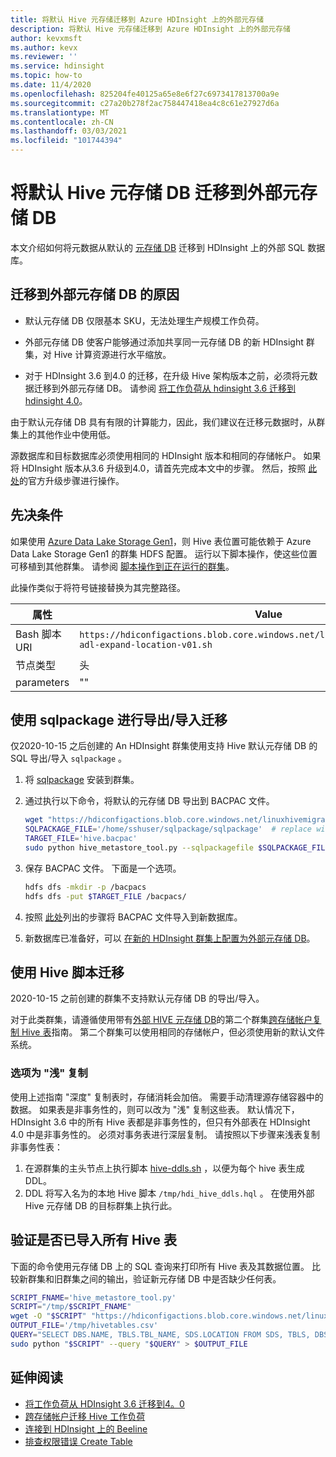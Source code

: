 ```yaml
---
title: 将默认 Hive 元存储迁移到 Azure HDInsight 上的外部元存储
description: 将默认 Hive 元存储迁移到 Azure HDInsight 上的外部元存储
author: kevxmsft
ms.author: kevx
ms.reviewer: ''
ms.service: hdinsight
ms.topic: how-to
ms.date: 11/4/2020
ms.openlocfilehash: 825204fe40125a65e8e6f27c6973417813700a9e
ms.sourcegitcommit: c27a20b278f2ac758447418ea4c8c61e27927d6a
ms.translationtype: MT
ms.contentlocale: zh-CN
ms.lasthandoff: 03/03/2021
ms.locfileid: "101744394"
---
```

# <a name="migrate-default-hive-metastore-db-to-external-metastore-db"></a>将默认 Hive 元存储 DB 迁移到外部元存储 DB

本文介绍如何将元数据从默认的 [元存储 DB](../hdinsight-use-external-metadata-stores.md#default-metastore) 迁移到 HDInsight 上的外部 SQL 数据库。 

## <a name="why-migrate-to-external-metastore-db"></a>迁移到外部元存储 DB 的原因

* 默认元存储 DB 仅限基本 SKU，无法处理生产规模工作负荷。

* 外部元存储 DB 使客户能够通过添加共享同一元存储 DB 的新 HDInsight 群集，对 Hive 计算资源进行水平缩放。

* 对于 HDInsight 3.6 到4.0 的迁移，在升级 Hive 架构版本之前，必须将元数据迁移到外部元存储 DB。 请参阅 [将工作负荷从 hdinsight 3.6 迁移到 hdinsight 4.0](./apache-hive-migrate-workloads.md)。

由于默认元存储 DB 具有有限的计算能力，因此，我们建议在迁移元数据时，从群集上的其他作业中使用低。

源数据库和目标数据库必须使用相同的 HDInsight 版本和相同的存储帐户。 如果将 HDInsight 版本从3.6 升级到4.0，请首先完成本文中的步骤。 然后，按照 [此处](./apache-hive-migrate-workloads.md)的官方升级步骤进行操作。

## <a name="prerequisites"></a>先决条件

如果使用 [Azure Data Lake Storage Gen1](../overview-data-lake-storage-gen1.md)，则 Hive 表位置可能依赖于 Azure Data Lake Storage Gen1 的群集 HDFS 配置。 运行以下脚本操作，使这些位置可移植到其他群集。 请参阅 [脚本操作到正在运行的群集](../hdinsight-hadoop-customize-cluster-linux.md#script-action-to-a-running-cluster)。

此操作类似于将符号链接替换为其完整路径。

|属性 | Value |
|---|---|
|Bash 脚本 URI|`https://hdiconfigactions.blob.core.windows.net/linuxhivemigrationv01/hive-adl-expand-location-v01.sh`|
|节点类型|头|
|parameters|""|

## <a name="migrate-with-exportimport-using-sqlpackage"></a>使用 sqlpackage 进行导出/导入迁移

仅2020-10-15 之后创建的 An HDInsight 群集使用支持 Hive 默认元存储 DB 的 SQL 导出/导入 `sqlpackage` 。

1. 将 [sqlpackage](https://docs.microsoft.com/sql/tools/sqlpackage-download#get-sqlpackage-net-core-for-linux) 安装到群集。

2. 通过执行以下命令，将默认的元存储 DB 导出到 BACPAC 文件。

    ```bash
    wget "https://hdiconfigactions.blob.core.windows.net/linuxhivemigrationv01/hive_metastore_tool.py"
    SQLPACKAGE_FILE='/home/sshuser/sqlpackage/sqlpackage'  # replace with sqlpackage location
    TARGET_FILE='hive.bacpac'
    sudo python hive_metastore_tool.py --sqlpackagefile $SQLPACKAGE_FILE --targetfile $TARGET_FILE
    ```

3. 保存 BACPAC 文件。 下面是一个选项。

    ```bash
    hdfs dfs -mkdir -p /bacpacs
    hdfs dfs -put $TARGET_FILE /bacpacs/
    ```

4. 按照 [此处](../../azure-sql/database/database-import.md)列出的步骤将 BACPAC 文件导入到新数据库。

5. 新数据库已准备好，可以 [在新的 HDInsight 群集上配置为外部元存储 DB](../hdinsight-use-external-metadata-stores.md#select-a-custom-metastore-during-cluster-creation)。

## <a name="migrate-using-hive-script"></a>使用 Hive 脚本迁移

2020-10-15 之前创建的群集不支持默认元存储 DB 的导出/导入。

对于此类群集，请遵循使用带有[外部 HIVE 元存储 DB](../hdinsight-use-external-metadata-stores.md#select-a-custom-metastore-during-cluster-creation)的第二个群集[跨存储帐户复制 Hive 表](./hive-migration-across-storage-accounts.md)指南。 第二个群集可以使用相同的存储帐户，但必须使用新的默认文件系统。

### <a name="option-to-shallow-copy"></a>选项为 "浅" 复制
使用上述指南 "深度" 复制表时，存储消耗会加倍。 需要手动清理源存储容器中的数据。
如果表是非事务性的，则可以改为 "浅" 复制这些表。 默认情况下，HDInsight 3.6 中的所有 Hive 表都是非事务性的，但只有外部表在 HDInsight 4.0 中是非事务性的。 必须对事务表进行深层复制。 请按照以下步骤来浅表复制非事务性表：

1. 在源群集的主头节点上执行脚本 [hive-ddls.sh](https://hdiconfigactions.blob.core.windows.net/linuxhivemigrationv01/hive-ddls.sh) ，以便为每个 hive 表生成 DDL。
2. DDL 将写入名为的本地 Hive 脚本 `/tmp/hdi_hive_ddls.hql` 。 在使用外部 Hive 元存储 DB 的目标群集上执行此。

## <a name="verify-that-all-hive-tables-are-imported"></a>验证是否已导入所有 Hive 表

下面的命令使用元存储 DB 上的 SQL 查询来打印所有 Hive 表及其数据位置。 比较新群集和旧群集之间的输出，验证新元存储 DB 中是否缺少任何表。

```bash
SCRIPT_FNAME='hive_metastore_tool.py'
SCRIPT="/tmp/$SCRIPT_FNAME"
wget -O "$SCRIPT" "https://hdiconfigactions.blob.core.windows.net/linuxhivemigrationv01/$SCRIPT_FNAME"
OUTPUT_FILE='/tmp/hivetables.csv'
QUERY="SELECT DBS.NAME, TBLS.TBL_NAME, SDS.LOCATION FROM SDS, TBLS, DBS WHERE TBLS.SD_ID = SDS.SD_ID AND TBLS.DB_ID = DBS.DB_ID ORDER BY DBS.NAME, TBLS.TBL_NAME ASC;"
sudo python "$SCRIPT" --query "$QUERY" > $OUTPUT_FILE
```

## <a name="further-reading"></a>延伸阅读

* [将工作负荷从 HDInsight 3.6 迁移到4。0](./apache-hive-migrate-workloads.md)
* [跨存储帐户迁移 Hive 工作负荷](./hive-migration-across-storage-accounts.md)
* [连接到 HDInsight 上的 Beeline](../hadoop/connect-install-beeline.md)
* [排查权限错误 Create Table](./interactive-query-troubleshoot-permission-error-create-table.md)
